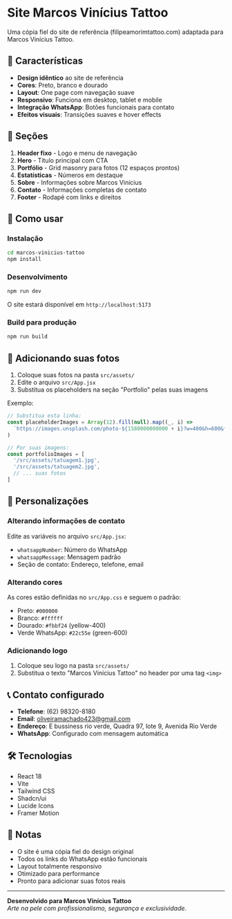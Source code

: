 # Site Marcos Vinícius Tattoo

Uma cópia fiel do site de referência (filipeamorimtattoo.com) adaptada para Marcos Vinícius Tattoo.

## 🎨 Características

- **Design idêntico** ao site de referência
- **Cores**: Preto, branco e dourado
- **Layout**: One page com navegação suave
- **Responsivo**: Funciona em desktop, tablet e mobile
- **Integração WhatsApp**: Botões funcionais para contato
- **Efeitos visuais**: Transições suaves e hover effects

## 📱 Seções

1. **Header fixo** - Logo e menu de navegação
2. **Hero** - Título principal com CTA
3. **Portfólio** - Grid masonry para fotos (12 espaços prontos)
4. **Estatísticas** - Números em destaque
5. **Sobre** - Informações sobre Marcos Vinícius
6. **Contato** - Informações completas de contato
7. **Footer** - Rodapé com links e direitos

## 🚀 Como usar

### Instalação
```bash
cd marcos-vinicius-tattoo
npm install
```

### Desenvolvimento
```bash
npm run dev
```
O site estará disponível em `http://localhost:5173`

### Build para produção
```bash
npm run build
```

## 📸 Adicionando suas fotos

1. Coloque suas fotos na pasta `src/assets/`
2. Edite o arquivo `src/App.jsx`
3. Substitua os placeholders na seção "Portfolio" pelas suas imagens

Exemplo:
```jsx
// Substitua esta linha:
const placeholderImages = Array(12).fill(null).map((_, i) => 
  `https://images.unsplash.com/photo-${1580000000000 + i}?w=400&h=600&fit=crop&auto=format`
)

// Por suas imagens:
const portfolioImages = [
  '/src/assets/tatuagem1.jpg',
  '/src/assets/tatuagem2.jpg',
  // ... suas fotos
]
```

## 🎯 Personalizações

### Alterando informações de contato
Edite as variáveis no arquivo `src/App.jsx`:
- `whatsappNumber`: Número do WhatsApp
- `whatsappMessage`: Mensagem padrão
- Seção de contato: Endereço, telefone, email

### Alterando cores
As cores estão definidas no `src/App.css` e seguem o padrão:
- Preto: `#000000`
- Branco: `#ffffff`
- Dourado: `#fbbf24` (yellow-400)
- Verde WhatsApp: `#22c55e` (green-600)

### Adicionando logo
1. Coloque seu logo na pasta `src/assets/`
2. Substitua o texto "Marcos Vinícius Tattoo" no header por uma tag `<img>`

## 📞 Contato configurado

- **Telefone**: (62) 98320-8180
- **Email**: oliveiramachado423@gmail.com
- **Endereço**: E bussiness rio verde, Quadra 97, lote 9, Avenida Rio Verde
- **WhatsApp**: Configurado com mensagem automática

## 🛠️ Tecnologias

- React 18
- Vite
- Tailwind CSS
- Shadcn/ui
- Lucide Icons
- Framer Motion

## 📝 Notas

- O site é uma cópia fiel do design original
- Todos os links do WhatsApp estão funcionais
- Layout totalmente responsivo
- Otimizado para performance
- Pronto para adicionar suas fotos reais

---

**Desenvolvido para Marcos Vinícius Tattoo**  
*Arte na pele com profissionalismo, segurança e exclusividade.*

